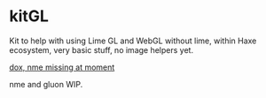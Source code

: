 # kitGL
Kit to help with using Lime GL and WebGL without lime, within Haxe ecosystem, very basic stuff, no image helpers yet.

[dox, nme missing at moment ](https://nanjizal.github.io/kitGL/pages/)

nme and gluon WIP.
